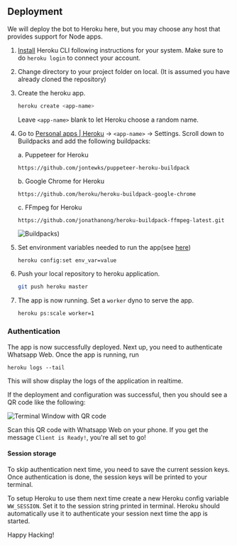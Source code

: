 ## Deployment
We will deploy the bot to Heroku here, but you may choose any host that provides support for Node apps.

1. [Install](https://devcenter.heroku.com/articles/getting-started-with-nodejs#set-up) Heroku CLI following instructions for your system. Make sure to do `heroku login` to connect your account.

2. Change directory to your project folder on local. (It is assumed you have already cloned the repository)

3. Create the heroku app.
    ```bash
    heroku create <app-name>
    ```
    Leave `<app-name>` blank to let Heroku choose a random name.

4. Go to [Personal apps | Heroku](https://dashboard.heroku.com/apps/) &#8594; `<app-name>` &#8594; Settings.
    Scroll down to Buildpacks and add the following buildpacks:

    a. Puppeteer for Heroku
    ```
    https://github.com/jontewks/puppeteer-heroku-buildpack
    ```

    b. Google Chrome for Heroku
    ```
    https://github.com/heroku/heroku-buildpack-google-chrome
    ```
    c. FFmpeg for Heroku
    ```
    https://github.com/jonathanong/heroku-buildpack-ffmpeg-latest.git
    ```

    ![Buildpacks](https://i.imgur.com/ee7ajmy.png))
    
5.  Set environment variables needed to run the app(see [here](https://github.com/HARSH-SHETH/miku/blob/development/DEPLOY.md))
    ```
    heroku config:set env_var=value
    ```

6. Push your local repository to heroku application.
    ```bash
    git push heroku master
    ```

7. The app is now running. Set a `worker` dyno to serve the app.
    ```bash
    heroku ps:scale worker=1
    ```

### Authentication
The app is now successfully deployed. Next up, you need to authenticate Whatsapp Web.
Once the app is running, run
```
heroku logs --tail
```

This will show display the logs of the application in realtime. 

If the deployment and configuration was successful, then you should see a QR code like the following:

![Terminal Window with QR code](https://i.imgur.com/f2Q5ncB.png)

Scan this QR code with Whatsapp Web on your phone. If you get the message `Client is Ready!`, you're all set to go!

#### Session storage
To skip authentication next time, you need to save the current session keys.
Once authentication is done, the session keys will be printed to your terminal.

To setup Heroku to use them next time create a new Heroku config variable `WW_SESSION`. Set it to the session string printed in terminal. Heroku should automatically use it to authenticate your session next time the app is started.

Happy Hacking!
